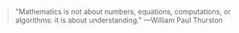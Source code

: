 > "Mathematics is not about numbers, equations, computations, or algorithms: it is about understanding."
> —William Paul Thurston
